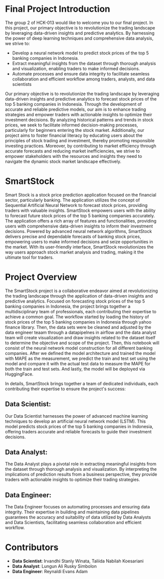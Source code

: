 # Final Project Introduction

The group 2 of HCK-013 would like to welcome you to our final project. In this project, our primary objective is to revolutionize the trading landscape by leveraging data-driven insights and predictive analytics. By harnessing the power of deep learning techniques and comprehensive data analysis, we strive to:

- Develop a neural network model to predict stock prices of the top 5 banking companies in Indonesia.
- Extract meaningful insights from the dataset through thorough analysis and visualization, enabling traders to make informed decisions.
- Automate processes and ensure data integrity to facilitate seamless collaboration and efficient workflow among traders, analysts, and data scientists

Our primary objective is to revolutionize the trading landscape by leveraging data-driven insights and predictive analytics to forecast stock prices of the top 5 banking companies in Indonesia. Through the development of accurate and reliable predictive models, our aim is to enhance trading strategies and empower traders with actionable insights to optimize their investment decisions. By analyzing historical patterns and trends in stock prices, we seek to facilitate informed decision-making processes, particularly for beginners entering the stock market. Additionally, our project aims to foster financial literacy by educating users about the principles of stock trading and investment, thereby promoting responsible investing practices. Moreover, by contributing to market efficiency through accurate forecasts and reducing market inefficiencies, we strive to empower stakeholders with the resources and insights they need to navigate the dynamic stock market landscape effectively.

# SmartStock

Smart Stock is a stock price prediction application focused on the financial sector, particularly banking. The application utilizes the concept of Sequential Artificial Neural Network to forecast stock prices, providing traders with valuable insights. SmartStock empowers users with the ability to forecast future stock prices of the top 5 banking companies accurately. The application offers a rich array of features and functionalities, providing users with comprehensive data-driven insights to inform their investment decisions. Powered by advanced neural network algorithms, SmartStock delivers precise and dependable forecasts of banking stock prices, empowering users to make informed decisions and seize opportunities in the market. With its user-friendly interface, SmartStock revolutionizes the way users approach stock market analysis and trading, making it the ultimate tool for traders.

# Project Overview
The SmartStock project is a collaborative endeavor aimed at revolutionizing the trading landscape through the application of data-driven insights and predictive analytics. Focused on forecasting stock prices of the top 5 banking companies in Indonesia, the project brings together a multidisciplinary team of professionals, each contributing their expertise to achieve a common goal. The workflow started by loading the history of stock prices of the top 5 banking companies in Indonesia through yahoo finance library. Then, the data sets were be cleaned and adjusted by the data engineer teaam through a datapipelnes in airflow and the data analyst team will create visualization and draw insights related to the dataset itself to determine the objective and scope of the project. Then, this notebook will consist of the neural network model construction for all different banking companies. After we defined the model architecture and trained the model with MAPE as the measurement, we predict the train and test set using the model and compare it with the actual test data to measure the MAPE for both the train and test sets. And lastly, the model will be deployed via HuggingFace.


In details, SmartStock brings together a team of dedicated individuals, each contributing their expertise to ensure the project's success:

## Data Scientist:
Our Data Scientist harnesses the power of advanced machine learning techniques to develop an artificial neural network model (LSTM). This model predicts stock prices of the top 5 banking companies in Indonesia, offering traders accurate and reliable forecasts to guide their investment decisions.

## Data Analyst:
The Data Analyst plays a pivotal role in extracting meaningful insights from the dataset through thorough analysis and visualization. By interpreting the implications of prediction results from a business perspective, they provide traders with actionable insights to optimize their trading strategies.

## Data Engineer:
The Data Engineer focuses on automating processes and ensuring data integrity. Their expertise in building and maintaining data pipelines guarantees the accuracy and suitability of data utilized by Data Analysts and Data Scientists, facilitating seamless collaboration and efficient workflow.

# Contributors
- **Data Scientist**: Irvandhi Stanly Winata, Taliida Nabilah Koesariani
- **Data Analyst**: Lungun Ali Rusky Simbolon
- **Data Engineer**: Reynaldi Evans Adam
